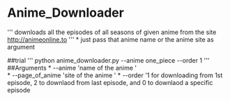 # Anime_Downloader
'''
downloads all the episodes of all seasons of given anime from the site http://animeonline.to
'''
*
just pass that anime name or the anime site as argument 

##trial
'''
python anime_downloader.py --anime one_piece --order 1
'''
##Arguments
*
--anime         'name of the anime '  
*
--page_of_anime 'site of the anime '
*
--order         '1 for downloading from 1st episode, 2 to downlaod from last episode, and 0 to downlaod a specific episode 
